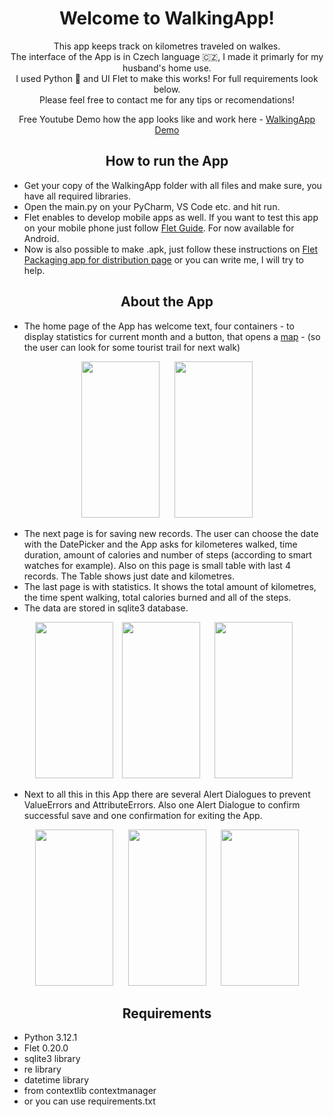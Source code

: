 <h1 align="center">Welcome to WalkingApp!</h1> 

<p align="center">
This app keeps track on kilometres traveled on walkes. <br/>
The interface of the App is in Czech language 🇨🇿, I made it primarly for my husband's home use. <br/>
I used Python 🐍 and UI Flet to make this works! For full requirements look below. <br/>
Please feel free to contact me for any tips or recomendations! 
</p>

<p align="center">Free Youtube Demo how the app looks like and work here - <a href="https://www.youtube.com/watch?v=D8G5DumpMMg">WalkingApp Demo</a></p>

<h2 align="center">How to run the App </h2>

<ul>
  <li>Get your copy of the WalkingApp folder with all files and make sure, you have all required libraries.</li>
  <li>Open the main.py on your PyCharm, VS Code etc. and hit run.</li>
  <li>Flet enables to develop mobile apps as well. If you want to test this app on your mobile phone 
      just follow <a href="https://flet.dev/docs/guides/python/testing-on-android">Flet Guide</a>. For now available for Android.  </li>
  <li>Now is also possible to make .apk, just follow these instructions on <a href="https://flet.dev/docs/guides/python/packaging-app-for-distribution/#flet-build-apk">Flet Packaging app for distribution page</a> or you can write me, I will try to help.</li>
</ul>

<h2 align="center">About the App </h2>

<ul>
  <li>The home page of the App has welcome text, four containers - to display statistics for current month and a button, that opens a <a href="https://mapy.cz">map</a> - (so the user can look for some tourist trail for next walk)</li>
</ul>

<p align="center">
<img src="https://github.com/SandraHeinzova/WalkingApp/assets/110200002/840dcbc4-6d3b-43fd-a694-88c8223c66b0" width="125" height="250" hspace="10">
<img src="https://github.com/SandraHeinzova/WalkingApp/assets/110200002/b8009a28-6c43-4a72-b740-3581fbfeed29" width="125" height="250" hspace="10">
</p>

<ul>
  <li>The next page is for saving new records. The user can choose the date with the DatePicker and the App asks for kilometeres walked, time duration, amount of calories and number of steps (according to smart watches for example). Also on this page is small table with last 4 records. The Table shows just date and kilometres.</li>
  <li>The last page is with statistics. It shows the total amount of kilometres, the time spent walking, total calories burned and all of the steps.</li>
    <li>The data are stored in sqlite3 database. </li>
</ul>

<p align="center">
<img src="https://github.com/SandraHeinzova/WalkingApp/assets/110200002/1182861a-79ea-4a1e-9e62-23207f0b7c17" width="125" height="250">
<img src="https://github.com/SandraHeinzova/WalkingApp/assets/110200002/f18cc394-5385-45ff-896e-b30164578830" width="125" height="250" hspace="10">
<img src="https://github.com/SandraHeinzova/WalkingApp/assets/110200002/9ded20f2-7ff2-4b3f-818b-f0e1cb775114" width="125" height="250" hspace="10">
</p>

<ul>
  <li>Next to all this in this App there are several Alert Dialogues to prevent ValueErrors and AttributeErrors. Also one Alert Dialogue to confirm   
      successful save and one confirmation for exiting the App.</li>
</ul>

<p align="center">
<img src="https://github.com/SandraHeinzova/WalkingApp/assets/110200002/b2e17279-5736-4e66-abc4-c3a35239da0f" width="125" height="250" hspace="10">
<img src="https://github.com/SandraHeinzova/WalkingApp/assets/110200002/0890f8d8-d080-4491-9bdb-218b773f6e05" width="125" height="250" hspace="10">
<img src="https://github.com/SandraHeinzova/WalkingApp/assets/110200002/77cd39d4-49bd-4112-b6d5-2983c00369f8" width="125" height="250" hspace="10">
</p>

<h2 align="center">Requirements</h2>
<ul>
  <li>Python 3.12.1</li>
  <li>Flet 0.20.0</li>
  <li>sqlite3 library</li>
  <li>re library</li>
  <li>datetime library</li>
  <li>from contextlib contextmanager</li>
  <li>or you can use requirements.txt</li>
</ul>


